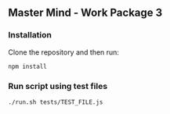 ## Master Mind - Work Package 3

### Installation
Clone the repository and then run:

```
npm install
```

### Run script using test files
```bash
./run.sh tests/TEST_FILE.js
```